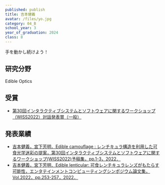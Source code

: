 ```yaml
---
published: publish
title: 吉本健義
avatar: /files/yo.jpg
category: 04_B
school_year: 3
year_of_graduation: 2024
class: 8
---
```

手を動かし続けよう！

## **研究分野**

Edible Optics

## 受賞

* [第30回インタラクティブシステムとソフトウェアに関するワークショップ（WISS2022）対話発表賞（一般）](https://www.wiss.org/WISS2022/award.html)

## **発表業績**

* [吉本健義，宮下芳明．Edible camouflage : レンチキュラ構造を利用した可食光学迷彩の提案，第30回インタラクティブシステムとソフトウェアに関するワークショップ(WISS2022)予稿集，pp.1-3，2022．](https://research.miyashita.com/papers/D266)
* [吉本健義，宮下芳明．Edible lenticular: 可食レンチキュラレンズがもたらす可能性，エンタテインメントコンピューティングシンポジウム論文集，Vol.2022，pp.253-257，2022．](https://research.miyashita.com/papers/D258)